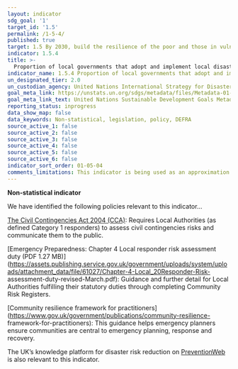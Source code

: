 ```yaml
---
layout: indicator
sdg_goal: '1'
target_id: '1.5'
permalink: /1-5-4/
published: true
target: 1.5 By 2030, build the resilience of the poor and those in vulnerable situations and reduce their exposure and vulnerability to climate-related extreme events and other economic, social and environmental shocks and disasters
indicator: 1.5.4
title: >-
  Proportion of local governments that adopt and implement local disaster risk reduction strategies in line with national disaster risk reduction strategies (repeat of 11.b.2 and 13.1.3)
indicator_name: 1.5.4 Proportion of local governments that adopt and implement local disaster risk reduction strategies in line with national disaster risk reduction strategies (repeat of 11.b.2 and 13.1.3)
un_designated_tier: 2.0
un_custodian_agency: United Nations International Strategy for Disaster Reduction (UNISDR)
goal_meta_link: https://unstats.un.org/sdgs/metadata/files/Metadata-01-05-04.pdf
goal_meta_link_text: United Nations Sustainable Development Goals Metadata (PDF 217 KB)
reporting_status: inprogress
data_show_map: false
data_keywords: Non-statistical, legislation, policy, DEFRA
source_active_1: false
source_active_2: false
source_active_3: false
source_active_4: false
source_active_5: false
source_active_6: false
indicator_sort_order: 01-05-04
comments_limitations: This indicator is being used as an approximation of the UN SDG Indicator. Where possible, we will work to identify or develop UK data to meet the global indicator specification. This indicator has been identified in collaboration with topic experts.
---
```

**Non-statistical indicator**

We have identified the following policies relevant to this indicator…

[The Civil Contingencies Act 2004 (CCA)](https://www.legislation.gov.uk/ukpga/2004/36/pdfs/ukpga_20040036_en.pdf): Requires Local Authorities (as defined Category 1 responders) to assess
civil contingencies risks and communicate them to the public.

[Emergency Preparedness: Chapter 4 Local responder risk assessment duty (PDF 1.27 MB)](https://assets.publishing.service.gov.uk/government/uploads/system/uploads/attachment_data/file/61027/Chapter-4-Local_20Responder-Risk-
assessment-duty-revised-March.pdf): Guidance and further detail for Local Authorities fulfilling their statutory duties through completing Community Risk Registers.

[Community resilience framework for practitioners](https://www.gov.uk/government/publications/community-resilience-
framework-for-practitioners): This guidance helps emergency planners ensure communities are central to emergency planning, response and recovery.

The UK’s knowledge platform for disaster risk reduction on [PreventionWeb]( https://www.preventionweb.net/english/countries/europe/gbr/) is
also relevant to this indicator.